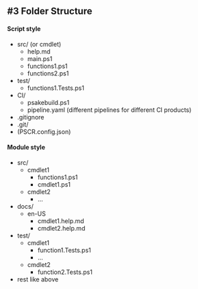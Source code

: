 ## #3  Folder Structure
#### Script style
- src/ (or cmdlet)
  - help.md
  - main.ps1
  - functions1.ps1
  - functions2.ps1
- test/
  - functions1.Tests.ps1
- CI/
  - psakebuild.ps1
  - pipeline.yaml (different pipelines for different CI products)
- .gitignore
- .git/
- (PSCR.config.json)

#### Module style
- src/
  - cmdlet1
    - functions1.ps1
    - cmdlet1.ps1
  - cmdlet2
    - ...
- docs/
  - en-US
    - cmdlet1.help.md
    - cmdlet2.help.md
- test/
  - cmdlet1
    - function1.Tests.ps1
    - ...
  - cmdlet2
    - function2.Tests.ps1
- rest like above